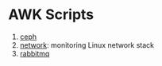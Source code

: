 AWK Scripts
==========

1. [ceph](ceph/)
1. [network](network/): monitoring Linux network stack
1. [rabbitmq](rabbitmq/)
